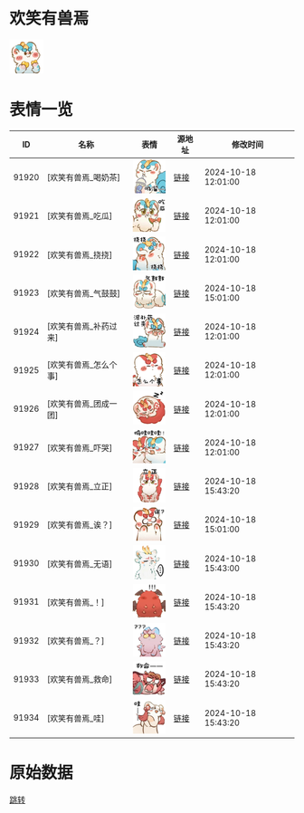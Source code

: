 # 欢笑有兽焉

<img src="./cover.png" height="60" alt="cover" />

# 表情一览

|ID|名称|表情|源地址|修改时间|
|----|----|----|----|----|
|91920|[欢笑有兽焉_喝奶茶]|<img src="./pic/091920_%5B欢笑有兽焉_喝奶茶%5D.png" height="60" alt="喝奶茶"/>|[链接](https://i0.hdslb.com/bfs/garb/8526fc661236e9004e3404bd77d518cb590ef612.png)|2024-10-18 12:01:00|
|91921|[欢笑有兽焉_吃瓜]|<img src="./pic/091921_%5B欢笑有兽焉_吃瓜%5D.png" height="60" alt="吃瓜"/>|[链接](https://i0.hdslb.com/bfs/garb/603a83b5f8f48cf4efc6aaa8b47a7a81fb93f82d.png)|2024-10-18 12:01:00|
|91922|[欢笑有兽焉_挠挠]|<img src="./pic/091922_%5B欢笑有兽焉_挠挠%5D.png" height="60" alt="挠挠"/>|[链接](https://i0.hdslb.com/bfs/garb/71a5950e72d727d6184a7c5cd2b414d0116a5da8.png)|2024-10-18 12:01:00|
|91923|[欢笑有兽焉_气鼓鼓]|<img src="./pic/091923_%5B欢笑有兽焉_气鼓鼓%5D.png" height="60" alt="气鼓鼓"/>|[链接](https://i0.hdslb.com/bfs/garb/0c8d98adf140bfbc7fb169b5063742734c34a055.png)|2024-10-18 15:01:00|
|91924|[欢笑有兽焉_补药过来]|<img src="./pic/091924_%5B欢笑有兽焉_补药过来%5D.png" height="60" alt="补药过来"/>|[链接](https://i0.hdslb.com/bfs/garb/c24cbc1aa04ec297df02acd9058bb7ed03ba1453.png)|2024-10-18 12:01:00|
|91925|[欢笑有兽焉_怎么个事]|<img src="./pic/091925_%5B欢笑有兽焉_怎么个事%5D.png" height="60" alt="怎么个事"/>|[链接](https://i0.hdslb.com/bfs/garb/a0990373534d9c793980259e4acbaa01bd84cfd8.png)|2024-10-18 12:01:00|
|91926|[欢笑有兽焉_团成一团]|<img src="./pic/091926_%5B欢笑有兽焉_团成一团%5D.png" height="60" alt="团成一团"/>|[链接](https://i0.hdslb.com/bfs/garb/bd59ae3132e3a1b4b59140b2a1aa30e455945641.png)|2024-10-18 12:01:00|
|91927|[欢笑有兽焉_吓哭]|<img src="./pic/091927_%5B欢笑有兽焉_吓哭%5D.png" height="60" alt="吓哭"/>|[链接](https://i0.hdslb.com/bfs/garb/b6e945305c737ba6f6492b66dd63b0dcfe392a11.png)|2024-10-18 12:01:00|
|91928|[欢笑有兽焉_立正]|<img src="./pic/091928_%5B欢笑有兽焉_立正%5D.png" height="60" alt="立正"/>|[链接](https://i0.hdslb.com/bfs/garb/8785b027254d2a2f6d5878df758f122c0b20f025.png)|2024-10-18 15:43:20|
|91929|[欢笑有兽焉_诶？]|<img src="./pic/091929_%5B欢笑有兽焉_诶？%5D.png" height="60" alt="诶？"/>|[链接](https://i0.hdslb.com/bfs/garb/1d92fc4866655f9d39ff7578ddecd0fc5d18dd3b.png)|2024-10-18 15:01:00|
|91930|[欢笑有兽焉_无语]|<img src="./pic/091930_%5B欢笑有兽焉_无语%5D.png" height="60" alt="无语"/>|[链接](https://i0.hdslb.com/bfs/garb/7bbb32684c4eea7ea08883d77ec63805f892f112.png)|2024-10-18 15:43:00|
|91931|[欢笑有兽焉_！]|<img src="./pic/091931_%5B欢笑有兽焉_！%5D.png" height="60" alt="！"/>|[链接](https://i0.hdslb.com/bfs/garb/3dcb629b6a33a05f7c6e3b8ce818cbd33f48065d.png)|2024-10-18 15:43:20|
|91932|[欢笑有兽焉_？]|<img src="./pic/091932_%5B欢笑有兽焉_？%5D.png" height="60" alt="？"/>|[链接](https://i0.hdslb.com/bfs/garb/cdc7794a299aa9734d86205b213ad4458f671444.png)|2024-10-18 15:43:20|
|91933|[欢笑有兽焉_救命]|<img src="./pic/091933_%5B欢笑有兽焉_救命%5D.png" height="60" alt="救命"/>|[链接](https://i0.hdslb.com/bfs/garb/9aa295ab1b4130bd6161a18e7455a59eb65cca2b.png)|2024-10-18 15:43:20|
|91934|[欢笑有兽焉_哇]|<img src="./pic/091934_%5B欢笑有兽焉_哇%5D.png" height="60" alt="哇"/>|[链接](https://i0.hdslb.com/bfs/garb/5103db0ff6a84f0a23a04a3dcca61bfc4025cb57.png)|2024-10-18 15:43:20|

# 原始数据

[跳转](./raw.json)

